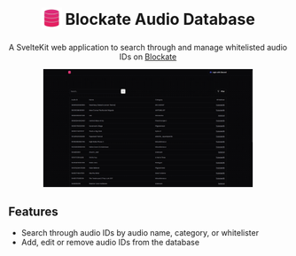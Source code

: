 <h1 align="center">
    <sub>
        <img src="static/BlockateAudioDatabaseLogo.png" height="38" width="38">
    </sub>
    Blockate Audio Database
</h1>

<p align="center">
    A SvelteKit web application to search through and manage whitelisted audio IDs on <a href="https://blockate.com">Blockate</a>
</p>

<div align="center">
    <img src="assets/homepage.png" width="75%">
</div>

<h2>Features</h2>

<ul>
    <li>Search through audio IDs by audio name, category, or whitelister</li>
    <li>Add, edit or remove audio IDs from the database</li>
</ul>
